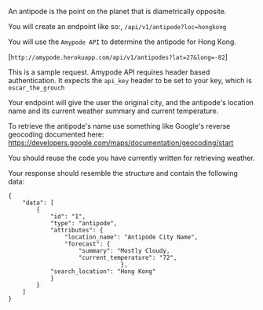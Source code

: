 An antipode is the point on the planet that is diametrically opposite.

You will create an endpoint like so:, `/api/v1/antipode?loc=hongkong`

You will use the `Amypode API` to determine the antipode for Hong Kong.

[`http://amypode.herokuapp.com/api/v1/antipodes?lat=27&long=-82`]

This is a sample request. Amypode API requires header based authentication. It expects the  `api_key` header to be set to your key, which is `oscar_the_grouch`

Your endpoint will give the user the original city, and the antipode's location name and its current weather summary and current temperature.

To retrieve the antipode's name use something like Google's reverse geocoding documented here: https://developers.google.com/maps/documentation/geocoding/start

You should reuse the code you have currently written for retrieving weather.

Your response should resemble the structure and contain the following data:

```
{
    "data": [
        {
            "id": "1",
            "type": "antipode",
            "attributes": {
                "location_name": "Antipode City Name",
                "forecast": {
                    "summary": "Mostly Cloudy,
                    "current_temperature": "72",
                				},
            "search_location": "Hong Kong"
            }
        }
    ]
}
